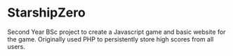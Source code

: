 # StarshipZero
Second Year BSc project to create a Javascript game and basic website for the game. Originally used PHP to persistently store high scores from all users.
